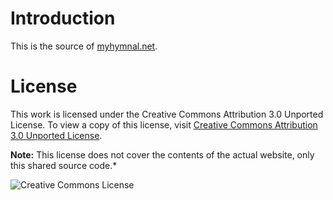Introduction
===

This is the source of [myhymnal.net](http://myhymnal.net).

License
===

This work is licensed under the Creative Commons Attribution 3.0 Unported License. To view a copy of this license, visit [Creative Commons Attribution 3.0 Unported License](http://creativecommons.org/licenses/by/3.0/).

**Note:** This license does not cover the contents of the actual website, only this shared source code.*

![Creative Commons License](http://i.creativecommons.org/l/by/3.0/88x31.png)
